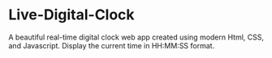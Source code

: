 # Live-Digital-Clock
A beautiful real-time digital clock web app created using modern Html, CSS, and Javascript. Display the current time in HH:MM:SS format.
